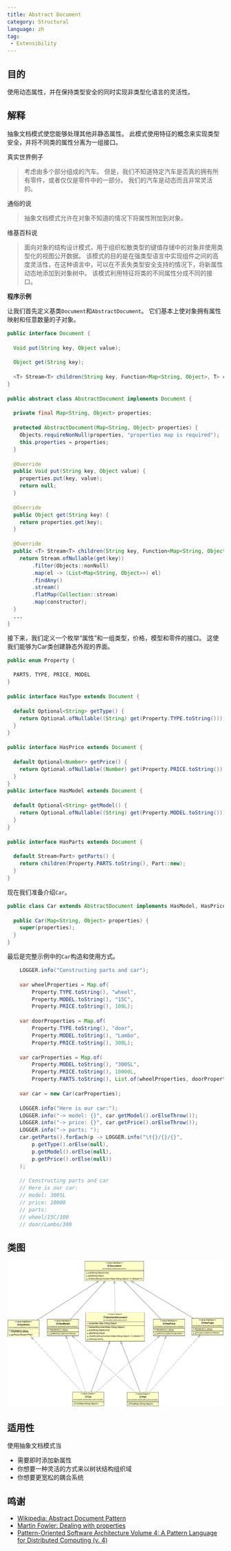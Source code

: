 ```yaml
---
title: Abstract Document
category: Structural
language: zh
tag: 
 - Extensibility
---
```


## 目的

使用动态属性，并在保持类型安全的同时实现非类型化语言的灵活性。

## 解释

抽象文档模式使您能够处理其他非静态属性。 此模式使用特征的概念来实现类型安全，并将不同类的属性分离为一组接口。

真实世界例子

> 考虑由多个部分组成的汽车。 但是，我们不知道特定汽车是否真的拥有所有零件，或者仅仅是零件中的一部分。 我们的汽车是动态而且非常灵活的。

通俗的说

> 抽象文档模式允许在对象不知道的情况下将属性附加到对象。

维基百科说

> 面向对象的结构设计模式，用于组织松散类型的键值存储中的对象并使用类型化的视图公开数据。 该模式的目的是在强类型语言中实现组件之间的高度灵活性，在这种语言中，可以在不丢失类型安全支持的情况下，将新属性动态地添加到对象树中。 该模式利用特征将类的不同属性分成不同的接口。

**程序示例**

让我们首先定义基类`Document`和`AbstractDocument`。 它们基本上使对象拥有属性映射和任意数量的子对象。

```java
public interface Document {

  Void put(String key, Object value);

  Object get(String key);

  <T> Stream<T> children(String key, Function<Map<String, Object>, T> constructor);
}

public abstract class AbstractDocument implements Document {

  private final Map<String, Object> properties;

  protected AbstractDocument(Map<String, Object> properties) {
    Objects.requireNonNull(properties, "properties map is required");
    this.properties = properties;
  }

  @Override
  public Void put(String key, Object value) {
    properties.put(key, value);
    return null;
  }

  @Override
  public Object get(String key) {
    return properties.get(key);
  }

  @Override
  public <T> Stream<T> children(String key, Function<Map<String, Object>, T> constructor) {
    return Stream.ofNullable(get(key))
        .filter(Objects::nonNull)
        .map(el -> (List<Map<String, Object>>) el)
        .findAny()
        .stream()
        .flatMap(Collection::stream)
        .map(constructor);
  }
  ...
}
```

接下来，我们定义一个枚举“属性”和一组类型，价格，模型和零件的接口。 这使我们能够为Car类创建静态外观的界面。

```java
public enum Property {

  PARTS, TYPE, PRICE, MODEL
}

public interface HasType extends Document {

  default Optional<String> getType() {
    return Optional.ofNullable((String) get(Property.TYPE.toString()));
  }
}

public interface HasPrice extends Document {

  default Optional<Number> getPrice() {
    return Optional.ofNullable((Number) get(Property.PRICE.toString()));
  }
}
public interface HasModel extends Document {

  default Optional<String> getModel() {
    return Optional.ofNullable((String) get(Property.MODEL.toString()));
  }
}

public interface HasParts extends Document {

  default Stream<Part> getParts() {
    return children(Property.PARTS.toString(), Part::new);
  }
}
```

现在我们准备介绍`Car`。

```java
public class Car extends AbstractDocument implements HasModel, HasPrice, HasParts {

  public Car(Map<String, Object> properties) {
    super(properties);
  }
}
```

最后是完整示例中的`Car`构造和使用方式。

```java
    LOGGER.info("Constructing parts and car");

    var wheelProperties = Map.of(
        Property.TYPE.toString(), "wheel",
        Property.MODEL.toString(), "15C",
        Property.PRICE.toString(), 100L);

    var doorProperties = Map.of(
        Property.TYPE.toString(), "door",
        Property.MODEL.toString(), "Lambo",
        Property.PRICE.toString(), 300L);

    var carProperties = Map.of(
        Property.MODEL.toString(), "300SL",
        Property.PRICE.toString(), 10000L,
        Property.PARTS.toString(), List.of(wheelProperties, doorProperties));

    var car = new Car(carProperties);

    LOGGER.info("Here is our car:");
    LOGGER.info("-> model: {}", car.getModel().orElseThrow());
    LOGGER.info("-> price: {}", car.getPrice().orElseThrow());
    LOGGER.info("-> parts: ");
    car.getParts().forEach(p -> LOGGER.info("\t{}/{}/{}",
        p.getType().orElse(null),
        p.getModel().orElse(null),
        p.getPrice().orElse(null))
    );

    // Constructing parts and car
    // Here is our car:
    // model: 300SL
    // price: 10000
    // parts: 
    // wheel/15C/100
    // door/Lambo/300
```

## 类图

![alt text](./etc/abstract-document.png "Abstract Document Traits and Domain")

## 适用性

使用抽象文档模式当

* 需要即时添加新属性
* 你想要一种灵活的方式来以树状结构组织域
* 你想要更宽松的耦合系统

## 鸣谢

* [Wikipedia: Abstract Document Pattern](https://en.wikipedia.org/wiki/Abstract_Document_Pattern)
* [Martin Fowler: Dealing with properties](http://martinfowler.com/apsupp/properties.pdf)
* [Pattern-Oriented Software Architecture Volume 4: A Pattern Language for Distributed Computing (v. 4)](https://www.amazon.com/gp/product/0470059028/ref=as_li_qf_asin_il_tl?ie=UTF8&tag=javadesignpat-20&creative=9325&linkCode=as2&creativeASIN=0470059028&linkId=e3aacaea7017258acf184f9f3283b492)

